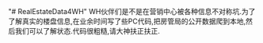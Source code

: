 "# RealEstateData4WH" 
WH伙伴们是不是在营销中心被各种信息不对称坑.为了了解真实的楼盘信息,在业余时间写了些PC代码,把房管局的公开数据爬到本地,然后我们可以了解状态.代码很粗糙,请大神扶正扶正.